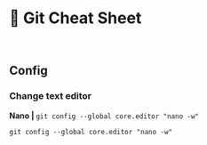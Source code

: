 # 🧾 Git Cheat Sheet 

<br>

## Config 

### Change text editor

<b>Nano | </b> 
 `git config --global core.editor "nano -w"`

```
git config --global core.editor "nano -w"